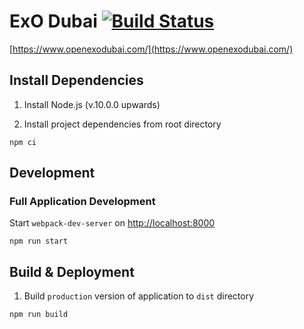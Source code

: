 # ExO Dubai [![Build Status](https://travis-ci.org/exolever/website-openexodubai.svg?branch=master)](https://travis-ci.org/exolever/website-openexodubai)

[https://www.openexodubai.com/](https://www.openexodubai.com/)


## Install Dependencies
1. Install Node.js (v.10.0.0 upwards)

2. Install project dependencies from root directory
```
npm ci
```

## Development

### Full Application Development
Start `webpack-dev-server` on [http://localhost:8000](http://localhost:8000)
```
npm run start
```

## Build & Deployment

1. Build `production` version of application to `dist` directory
```
npm run build
```

